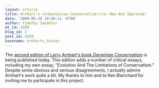 ```yaml
---
layout: article
title: Arnhart's <i>Darwinian Conservatism:</i> New And Improved!
date: '2009-05-29 10:48:11 -0700'
author: Timothy Sandefur
mt_id: 4289
blog_id: 2
post_id: 4289
basename: arnharts_darwin
---
```

The [second edition of Larry Arnhart's book _Darwinian Conservatism_](http://www.amazon.com/exec/obidos/ASIN/1845401565/1n9867a-20#) is being published today. This edition adds a number of critical essays, including my own essay, "Evolution And The Limitations of Conservatism." Despite some obvious and serious disagreements, I actually admire Arnhart's work quite a bit. My thanks to him and to Ken Blanchard for inviting me to participate in this project.
